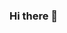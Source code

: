 ### Hi there 👋 

<!--
**KAVYABHISHEK/KAVYABHISHEK** is a ✨ _special_ ✨ repository because its `README.md` (this file) appears on your GitHub profile.

Here are some ideas to get you started:

- 🔭 I’m currently working on ... FullStack Web Development
- 🌱 I’m currently learning ... JavaScrit
- 📫 How to reach me: ... inkolluabhi@gmail.com
- 🔗 https://www.linkedin.com/in/kavyabhishek-inkollu-9931141a5/
- ⚡ Fun fact: ... I don't know any fun facts as of now , if i got to know any thing i'll share here.... 
-->
